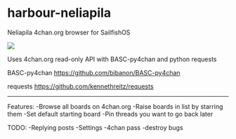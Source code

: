 # harbour-neliapila
Neliapila 4chan.org browser for SailfishOS

![](http://img.kurnu.org/jolla/neliapila2.png)


Uses 4chan.org read-only API with BASC-py4chan and python requests

BASC-py4chan
https://github.com/bibanon/BASC-py4chan

requests
https://github.com/kennethreitz/requests

-----------------------------------------------------------------------

Features:
-Browse all boards on 4chan.org
-Raise boards in list by starring them
-Set default starting board
-Pin threads you want to go back later

TODO:
-Replying posts
-Settings
-4chan pass
-destroy bugs
